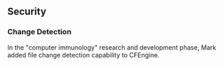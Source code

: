 ## Security

### Change Detection
In the "computer immunology" research and development phase, Mark added file change detection capability to CFEngine.
